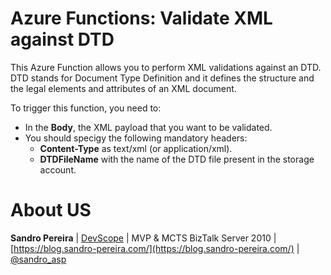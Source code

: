 # Azure Functions: Validate XML against DTD
This Azure Function allows you to perform XML validations against an DTD. DTD stands for Document Type Definition and it defines the structure and the legal elements and attributes of an XML document.

To trigger this function, you need to:
- In the **Body**, the XML payload that you want to be validated.
- You should specigy the following mandatory headers:
   - **Content-Type** as text/xml (or application/xml).
   - **DTDFileName** with the name of the DTD file present in the storage account.

# About US
**Sandro Pereira** | [DevScope](http://www.devscope.net/) | MVP & MCTS BizTalk Server 2010 | [https://blog.sandro-pereira.com/](https://blog.sandro-pereira.com/) | [@sandro_asp](https://twitter.com/sandro_asp)
